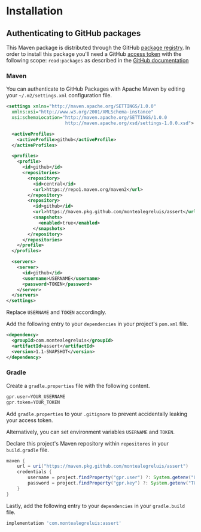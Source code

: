 # Installation

## Authenticating to GitHub packages

This Maven package is distributed through the GitHub [package registry](https://docs.github.com/en/packages/working-with-a-github-packages-registry).
In order to install this package you'll need a GitHub [access token](https://github.com/settings/tokens) with the following scope: `read:packages` as described in the [GitHub documentation](https://docs.github.com/en/packages/learn-github-packages/about-permissions-for-github-packages#about-scopes-and-permissions-for-package-registries)

### Maven

You can authenticate to GitHub Packages with Apache Maven by editing your `~/.m2/settings.xml` configuration file.

```xml
<settings xmlns="http://maven.apache.org/SETTINGS/1.0.0"
  xmlns:xsi="http://www.w3.org/2001/XMLSchema-instance"
  xsi:schemaLocation="http://maven.apache.org/SETTINGS/1.0.0
                      http://maven.apache.org/xsd/settings-1.0.0.xsd">

  <activeProfiles>
    <activeProfile>github</activeProfile>
  </activeProfiles>

  <profiles>
    <profile>
      <id>github</id>
      <repositories>
        <repository>
          <id>central</id>
          <url>https://repo1.maven.org/maven2</url>
        </repository>
        <repository>
          <id>github</id>
          <url>https://maven.pkg.github.com/montealegreluis/assert</url>
          <snapshots>
            <enabled>true</enabled>
          </snapshots>
        </repository>
      </repositories>
    </profile>
  </profiles>

  <servers>
    <server>
      <id>github</id>
      <username>USERNAME</username>
      <password>TOKEN</password>
    </server>
  </servers>
</settings>
```

Replace `USERNAME` and `TOKEN` accordingly.

Add the following entry to your `dependencies` in your project's `pom.xml` file.

```xml
<dependency>
  <groupId>com.montealegreluis</groupId>
  <artifactId>assert</artifactId>
  <version>1.1-SNAPSHOT</version>
</dependency>
```

### Gradle

Create a `gradle.properties` file with the following content.

```groovy
gpr.user=YOUR_USERNAME
gpr.token=YOUR_TOKEN
```

Add `gradle.properties` to your `.gitignore` to prevent accidentally leaking your access token.

Alternatively, you can set environment variables `USERNAME` and `TOKEN`.

Declare this project's Maven repository within `repositores` in your `build.gradle` file.

```groovy
maven {
    url = uri("https://maven.pkg.github.com/montealegreluis/assert")
    credentials {
        username = project.findProperty("gpr.user") ?: System.getenv("USERNAME")
        password = project.findProperty("gpr.key") ?: System.getenv("TOKEN")
    }
}
```

Lastly, add the following entry to your `dependencies` in your `gradle.build` file.

```groovy
implementation 'com.montealegreluis:assert'
```
